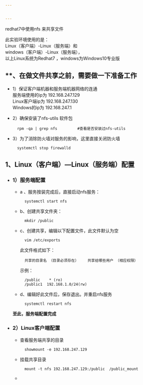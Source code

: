 ```yaml
---


---
```


<p>redhat7中使用nfs 来共享文件</p>
<p>此实验环境使用的是：<br>
Linux（客户端）-Linux（服务端）和<br>
windows（客户端）-Linux（服务端），<br>
以上Linux系统为Redhat7 ，windows为Windows10专业版</p>
<h2 id="、在做文件共享之前，需要做一下准备工作">**、在做文件共享之前，需要做一下准备工作</h2>
<ul>
<li>
<p>1）保证客户端机器和服务端机器网络的连通<br>
服务端使用的ip为  192.168.247.129<br>
Linux客户端ip为  192.168.247.130<br>
Windows的ip为  192.168.247.1</p>
</li>
<li>
<p>2）确保安装了nfs-utils  软件包</p>
<pre><code>  rpm -qa | grep nfs			#查看是否安装过nfs-utils
</code></pre>
</li>
<li>
<p>3）为了消除防火墙对服务的影响，这里直接关闭防火墙</p>
<pre><code>  systemctl stop firewalld
</code></pre>
</li>
</ul>
<h2 id="、linux（客户端）---linux（服务端）配置">1、Linux（客户端）—Linux（服务端）配置</h2>
<ul>
<li>
<h3 id="）服务端配置">1）服务端配置</h3>
<ul>
<li>
<p>a 、服务按装完成后，直接启动nfs服务：</p>
<pre><code>  systemctl start nfs
</code></pre>
</li>
<li>
<p>b、创建共享文件夹：</p>
<pre><code>  mkdir /public 
</code></pre>
</li>
<li>
<p>c、创建共享，编辑以下配置文件，此文件默认为空</p>
<pre><code>  vim /etc/exports		
</code></pre>
<p>此文件格式如下：</p>
<pre><code>  共享的目录名 （目录必须存在）	共享给哪些用户 （相应权限）
</code></pre>
<p>示例：</p>
<pre><code>  /public 	* (ro)
  /public1 	192.168.1.0/24(rw)
</code></pre>
</li>
<li>
<p>d、编辑好此文件后，保存退出。并重启nfs服务</p>
<pre><code>  systemctl restart nfs
</code></pre>
</li>
</ul>
<p><strong>至此，服务端配置完成</strong></p>
</li>
<li>
<h3 id="）linux客户端配置">2）Linux客户端配置</h3>
<ul>
<li>
<p>查看服务端共享的目录</p>
<pre><code>  showmount -e 192.168.247.129
</code></pre>
</li>
<li>
<p>挂载共享目录</p>
<pre><code>  mount -t nfs 192.168.247.129:/public  /public_mount
</code></pre>
</li>
<li></li>
</ul>
</li>
</ul>

